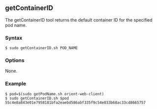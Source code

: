## getContainerID

The getContainerID tool returns the default container ID for the specified pod name.

### Syntax

```Shell
$ sudo getContainerID.sh POD_NAME
```

### Options

None.

### Example

```Shell
$ pod=$(sudo getPodName.sh orient-web-client)
$ sudo getContainerID.sh $pod
55c4e8a843e01e7958181bfa2eaebd586abf335f9c54e033b68ac33cd8665757
```